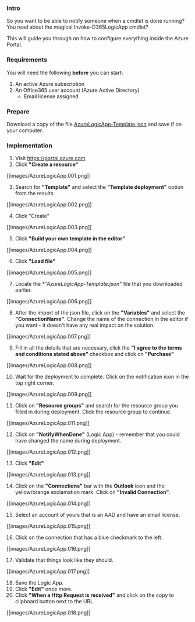 ### **Intro**
So you want to be able to notify someone when a cmdlet is done running? You read about the magical Invoke-D365LogicApp cmdlet?

This will guide you through on how to configure everything inside the Azure Portal.

### **Requirements**
You will need the following **before** you can start:
1. An active Azure subscription
2. An Office365 user account (Azure Active Directory)
   - Email license assigned

### **Prepare**
Download a copy of the file [AzureLogicApp-Template.json](https://raw.githubusercontent.com/d365collaborative/d365fo.tools/master/AzureLogicApp-Template.json)
 and save if on your computer.

### **Implementation**
1. Visit https://portal.azure.com
2. Click **"Create a resource"**
 
[[images/AzureLogicApp.001.png]]

3. Search for **"Template"** and select the **"Template deployment"** option from the results

[[images/AzureLogicApp.002.png]]

4. Click "Create"

[[images/AzureLogicApp.003.png]]

5. Click **"Build your own template in the editor"**

[[images/AzureLogicApp.004.png]]

6. Click **"Load file"**

[[images/AzureLogicApp.005.png]]

7. Locate the **"AzureLogicApp-Template.json"* file that you downloaded earlier.

[[images/AzureLogicApp.006.png]]

8. After the import of the json file, click on the **"Variables"** and select the **"ConnectionName"**. Change the name of the connection in the editor if you want - it doesn't have any real impact on the solution.

[[images/AzureLogicApp.007.png]]

9. Fill in all the details that are necessary, click the **"I agree to the terms and conditions stated above"** checkbox and click on **"Purchase"**

[[images/AzureLogicApp.008.png]]

10. Wait for the deployment to complete. Click on the notification icon in the top right corner.

[[images/AzureLogicApp.009.png]]

11. Click on **"Resource groups"** and search for the resource group you filled in during deployment. Click the resource group to continue.

[[images/AzureLogicApp.011.png]]

12. Click on **"NotifyWhenDone"** (Logic App) - remember that you could have changed the name during deployment.

[[images/AzureLogicApp.012.png]]

13. Click **"Edit"**

[[images/AzureLogicApp.013.png]]

14. Click on the **"Connections"** bar with the **Outlook** icon and the yellow/orange exclamation mark. Click on **"Invalid Connection"**.

[[images/AzureLogicApp.014.png]]

15. Select an account of yours that is an AAD and have an email license.

[[images/AzureLogicApp.015.png]]

16. Click on the connection that has a blue checkmark to the left.

[[images/AzureLogicApp.016.png]]

17. Validate that things look like they should.

[[images/AzureLogicApp.017.png]]

18. Save the Logic App.
19. Click **"Edit"** once more.
20. Click **"When a Http Request is received"** and click on the copy to clipboard button next to the URL.

[[images/AzureLogicApp.018.png]]